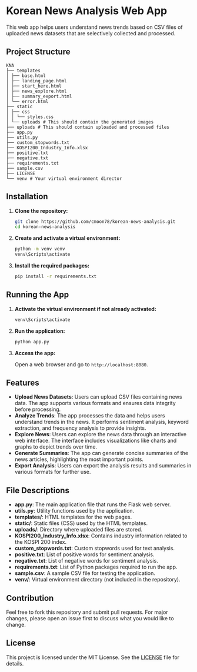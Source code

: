 # Korean News Analysis Web App

This web app helps users understand news trends based on CSV files of uploaded news datasets that are selectively collected and processed.

## Project Structure
```
KNA
├── templates 
│ ├── base.html 
│ ├── landing_page.html
│ ├── start_here.html
│ ├── news_explore.html
│ ├── summary_export.html
│ └── error.html
├── static
│ ├── css
│ │ └── styles.css
│ └── uploads # This should contain the generated images
├── uploads # This should contain uploaded and processed files
├── app.py
├── utils.py
├── custom_stopwords.txt
├── KOSPI200_Industry_Info.xlsx
├── positive.txt
├── negative.txt
├── requirements.txt
├── sample.csv
├── LICENSE
└── venv # Your virtual environment director
```

## Installation

1. **Clone the repository:**

    ```bash
    git clone https://github.com/cmoon78/korean-news-analysis.git
    cd korean-news-analysis
    ```

2. **Create and activate a virtual environment:**

    ```bash
    python -m venv venv
    venv\Scripts\activate
    ```

3. **Install the required packages:**

    ```bash
    pip install -r requirements.txt
    ```

## Running the App

1. **Activate the virtual environment if not already activated:**

    ```bash
    venv\Scripts\activate
    ```

2. **Run the application:**

    ```bash
    python app.py
    ```

3. **Access the app:**

    Open a web browser and go to `http://localhost:8080`.

## Features

- **Upload News Datasets**: Users can upload CSV files containing news data. The app supports various formats and ensures data integrity before processing.
- **Analyze Trends**: The app processes the data and helps users understand trends in the news. It performs sentiment analysis, keyword extraction, and frequency analysis to provide insights.
- **Explore News**: Users can explore the news data through an interactive web interface. The interface includes visualizations like charts and graphs to depict trends over time.
- **Generate Summaries**: The app can generate concise summaries of the news articles, highlighting the most important points.
- **Export Analysis**: Users can export the analysis results and summaries in various formats for further use.

## File Descriptions

- **app.py**: The main application file that runs the Flask web server.
- **utils.py**: Utility functions used by the application.
- **templates/**: HTML templates for the web pages.
- **static/**: Static files (CSS) used by the HTML templates.
- **uploads/**: Directory where uploaded files are stored.
- **KOSPI200_Industry_Info.xlsx**: Contains industry information related to the KOSPI 200 index.
- **custom_stopwords.txt**: Custom stopwords used for text analysis.
- **positive.txt**: List of positive words for sentiment analysis.
- **negative.txt**: List of negative words for sentiment analysis.
- **requirements.txt**: List of Python packages required to run the app.
- **sample.csv**: A sample CSV file for testing the application.
- **venv/**: Virtual environment directory (not included in the repository).

## Contribution

Feel free to fork this repository and submit pull requests. For major changes, please open an issue first to discuss what you would like to change.

## License

This project is licensed under the MIT License. See the [LICENSE](LICENSE) file for details.

